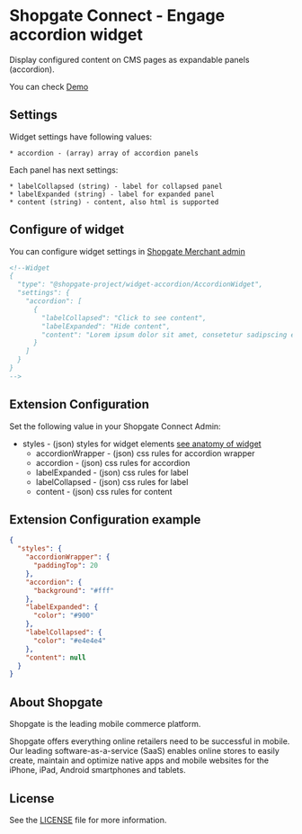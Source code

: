 # Shopgate Connect - Engage accordion widget

Display configured content on CMS pages as expandable panels (accordion).

You can check [Demo](./demo/index.md)

## Settings

Widget settings have following values:

    * accordion - (array) array of accordion panels

Each panel has next settings:

    * labelCollapsed (string) - label for collapsed panel
    * labelExpanded (string) - label for expanded panel
    * content (string) - content, also html is supported

## Configure of widget

You can configure widget settings in [Shopgate Merchant admin](https://developer.shopgate.com/custom-widgets)

```html
<!--Widget
{
  "type": "@shopgate-project/widget-accordion/AccordionWidget",
  "settings": {
    "accordion": [
      {
        "labelCollapsed": "Click to see content",
        "labelExpanded": "Hide content",
        "content": "Lorem ipsum dolor sit amet, consetetur sadipscing elitr..."
      }
    ]
  }
}
-->
```

## Extension Configuration

Set the following value in your Shopgate Connect Admin:

* styles - (json) styles for widget elements [see anatomy of widget](./demo/anatomy.jpg)
    * accordionWrapper - (json) css rules for accordion wrapper
    * accordion - (json) css rules for accordion
    * labelExpanded - (json)  css rules for label
    * labelCollapsed - (json)  css rules for label
    * content - (json)  css rules for content

## Extension Configuration example
```json
{
  "styles": {
    "accordionWrapper": {
      "paddingTop": 20
    }, 
    "accordion": {
      "background": "#fff"
    }, 
    "labelExpanded": {
      "color": "#900"
    },
    "labelCollapsed": {
      "color": "#e4e4e4"
    },
    "content": null
  }
}
```

## About Shopgate

Shopgate is the leading mobile commerce platform.

Shopgate offers everything online retailers need to be successful in mobile. Our leading
software-as-a-service (SaaS) enables online stores to easily create, maintain and optimize native
apps and mobile websites for the iPhone, iPad, Android smartphones and tablets.
## License
See the [LICENSE](./LICENSE) file for more information.

